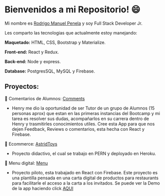 # Bienvenidos a mi Repositorio! 😄

Mi nombre es [Rodrigo Manuel Penela](www.linkedin.com/in/rodrigomanuelpenela) y soy Full Stack Developer Jr.

Les comparto las tecnologias que actualmente estoy manejando:

**Maquetado:** HTML, CSS, Bootstrap y Materialize.

**Front-end:** React y Redux.

**Back-end:** Node y express.

**Database:** PostgresSQL, MySQL y Firebase.

## Proyectos: 

:rocket: Comentarios de Alumnos: [Comments](https://ecommercereact-3a9a0.web.app/)
* Henry me dio la oportunidad de ser Tutor de un grupo de Alumnos (15 personas aprox) que estan en las primeras instancias del Bootcamp y mi tarea es resolver sus dudas, acompañarlos en su carrera dentro de Henry y trasmitirles conocimientos utiles. Cree esta App para que nos dejen Feedback, Reviews o comentarios, esta hecha con React y Firebase.

:gift: Ecommerce: [AstridToys](https://astridtoys.herokuapp.com/)
* Proyecto didactivo, el cual se trabajo en PERN y deployado en Heroku.

:pizza: Menu digital: [Menu](https://ecommercereact-3a9a0.web.app)
* Proyecto piloto, esta trabajado en React con Firebase. Este proyecto es una plantilla pensada en una carta digital de productos para restaurants para facilitarle el acceso a la carta a los invitados. Se puede ver la Demo de la app haciendo click [AQUI](https://youtu.be/KMIiaTROGX4)

<!--
**Rodriip95/Rodriip95** is a ✨ _special_ ✨ repository because its `README.md` (this file) appears on your GitHub profile.

Here are some ideas to get you started:

- 🔭 I’m currently working on ...
- 🌱 I’m currently learning ...
- 👯 I’m looking to collaborate on ...
- 🤔 I’m looking for help with ...
- 💬 Ask me about ...
- 📫 How to reach me: ...
- 😄 Pronouns: ...
- ⚡ Fun fact: ...
-->
